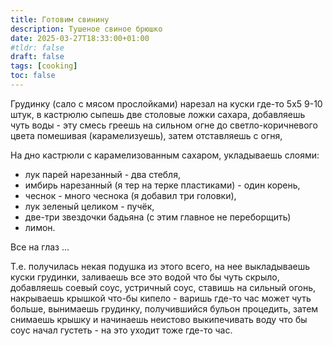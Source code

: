 ```yaml
---
title: Готовим свинину
description: Тушеное свиное брюшко
date: 2025-03-27T18:33:00+01:00
#tldr: false
draft: false
tags: [cooking] 
toc: false
---
```



Грудинку (сало с мясом прослойками) нарезал на куски где-то 5х5 9-10 штук,
в кастрюлю сыпешь две столовые ложки сахара, добавляешь чуть воды - эту смесь греешь на сильном огне до светло-коричневого цвета помешивая (карамелизуешь), затем отставляешь с огня,

На дно кастрюли с карамелизованным сахаром, укладываешь слоями:

- лук парей нарезанный - два стебля,
- имбирь нарезанный (я тер на терке пластиками) - один корень,
- чеснок - много чеснока (я добавил три головки),
- лук зеленый целиком - пучёк,
- две-три звездочки бадьяна (с этим главное не переборщить)
- лимон.

Все на глаз ...

Т.е. получилась некая подушка из этого всего, на нее выкладываешь куски грудинки, заливаешь все это водой что бы чуть скрыло, добавляешь соевый соус, устричный соус, ставишь на сильный огонь, накрываешь крышкой что-бы кипело - варишь где-то час может чуть больше,
вынимаешь грудинку, получившийся  бульон процедить, затем снимаешь крышку и начинаешь неистово выкипечивать воду что бы соус начал густеть - на это уходит тоже где-то час.
